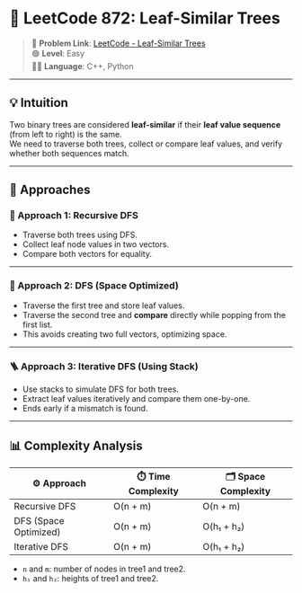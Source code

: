 # 🌿 LeetCode 872: Leaf-Similar Trees

> 📎 **Problem Link**: [LeetCode - Leaf-Similar Trees](https://leetcode.com/problems/leaf-similar-trees/)  
> 🟢 **Level**: Easy  
> 🧑‍💻 **Language**: C++, Python

---

## 💡 Intuition

Two binary trees are considered **leaf-similar** if their **leaf value sequence** (from left to right) is the same.  
We need to traverse both trees, collect or compare leaf values, and verify whether both sequences match.

---

## 🧰 Approaches

### 🌲 Approach 1: Recursive DFS

- Traverse both trees using DFS.
- Collect leaf node values in two vectors.
- Compare both vectors for equality.

---

### 🧠 Approach 2: DFS (Space Optimized)

- Traverse the first tree and store leaf values.
- Traverse the second tree and **compare** directly while popping from the first list.
- This avoids creating two full vectors, optimizing space.

---

### 🪜 Approach 3: Iterative DFS (Using Stack)

- Use stacks to simulate DFS for both trees.
- Extract leaf values iteratively and compare them one-by-one.
- Ends early if a mismatch is found.

---

## 📊 Complexity Analysis

| ⚙️ Approach           | ⏱️ Time Complexity | 🗂️ Space Complexity    |
|----------------------|--------------------|------------------------|
| Recursive DFS        | O(n + m)           | O(n + m)               |
| DFS (Space Optimized)| O(n + m)           | O(h₁ + h₂)             |
| Iterative DFS        | O(n + m)           | O(h₁ + h₂)             |

- `n` and `m`: number of nodes in tree1 and tree2.
- `h₁` and `h₂`: heights of tree1 and tree2.

